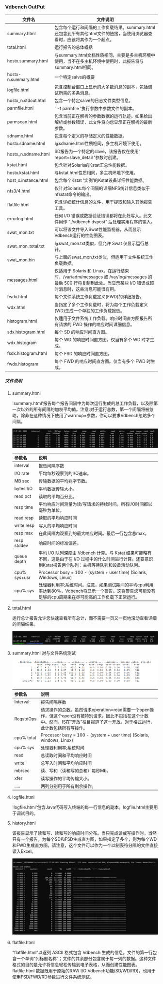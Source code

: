 ### Vdbench OutPut

| 文件名               | 文件说明                                                     |
| -------------------- | ------------------------------------------------------------ |
| summary.html         | 包含每个运行和间隔的工作负载结果。summary.html 还包含到所有其他html文件的链接，当使用浏览器查看时，应该将其作为一个起点。 |
| total.html           | 运行报告的总体概括                                           |
| hostx.summary.html   | 与summary.html文档性质相同，主要是多主机环境中使用，当不在多主机环境中使用时，此报告将与summary.html相同。 |
| hostx-n.summary.html | 一个特定salve的概要                                          |
| logfile.html         | 包含控制台窗口上显示的大多数消息的副本，包括调试所需的多条消息。 |
| hostx_n.stdout.html  | 包含一个特定salve的日志文件类型信息。                        |
| parmfile.html        | ' -f parmfile '执行参数中参数文件的副本。                    |
| parmscan.html        | 包含当前正在解析的参数数据的运行轨迹。如果给出解析或参数错误，此文件将向您显示正在解析的最新参数。 |
| sdname.html          | 包含每个定义的存储定义的性能数据。                           |
| hostx.sdname.html    | 与sdname.html性质相同，多主机环境下使用。                    |
| hostx_n.sdname.html  | SD报告为一个特定的slave，该报告仅在使用' report=slave_detail '参数时创建。 |
| kstat.html           | 包含针对Solaris的Kstat汇总性能数据。                         |
| hostx.kstat.html     | 与kstat.html性质相同，多主机环境下使用。                     |
| host_x.instance.html | 包含每个Kstat '实例'的Kstat设备详细性能数据。                |
| nfs3/4.html          | 仅针对Solaris:每个间隔的详细NFS统计信息类似于nfsstat命令的输出。 |
| flatfile.html        | 包含详细统计信息的文件，用于提取和输入其他报告工具。         |
| errorlog.html        | 任何 I/O 错误或数据验证错误都将在此处写入。此文件用作 “./vdbench dvpost” 后处理实用程序的输入。 |
| swat_mon.txt         | 可以将该文件导入Swat性能监视器，从而显示Vdbench运行的性能图表。 |
| swat_mon_total.txt   | 与swat_mon.txt类似，但允许 Swat 仅显示运行总计。             |
| swat_mon.bin         | 与上面的swat_mon.txt类似，但适用于文件系统工作负载数据。     |
| messages.html        | 仅适用于 Solaris 和 Linux。在运行结束时，/var/adm/messages 或 /var/log/messages 的最后 500 行将复制到此处。当显示某些 I/O 错误或超时消息时，这些消息可能很有用。 |
| fwdx.html            | 每个文件系统工作负载定义(FWD)的详细报告。                    |
| wdx.html             | 当指定了多个工作负载时，将为每个工作负载定义(WD)生成一个单独的工作负载报告。 |
| histogram.html       | 仅适用于文件系统工作负载。响应时间直方图报告所有请求的 FWD 操作的响应时间详细信息。 |
| sdx.histogram.html   | 每个 SD 的响应时间直方图。                                   |
| wdx.histogram        | 每个 WD 的响应时间直方图。仅当有多个 WD 时才生成。           |
| fsdx.histogram.html  | 每个 FSD 的响应时间直方图。                                  |
| fwdx.histogram       | 每个 FWD 的响应时间直方图。仅当有多个 FWD 时生成。           |



##### 文件说明

1. summary.html

   'summary.html'报告每个报告间隔中为每次运行生成的总工作负载，以及除第一次以外的所有间隔的加权平均值。注意:对于运行总数，第一个间隔将被忽略，除非在这种情况下使用了warmup=参数，你可以要求Vdbench忽略多个间隔。

   ![image-20220808114842204](./Screenshots/image-20220808114842204.png)

   | 参数名       | 说明                                                         |
   | ------------ | ------------------------------------------------------------ |
   | interval     | 报告间隔序数                                                 |
   | I/O rate     | 平均每秒观察到的I/O速率。                                    |
   | MB sec       | 传输数据的平均兆字节数。                                     |
   | bytes I/O    | 平均数据传输大小。                                           |
   | read pct     | 读取的平均百分比。                                           |
   | resp time    | 平均响应时间测量为读/写请求的持续时间。所有I/O时间都以毫秒为单位。 |
   | read resp    | 读取的平均响应时间                                           |
   | write resp   | 写入的平均响应时间                                           |
   | resp max     | 在此间隔内观察到的最大响应时间。最后一行包含总max。          |
   | resp stddev  | 响应时间的标准偏差。                                         |
   | queue depth  | 平均 I/O 队列深度由 Vdbench 计算。与 Kstat 结果可能略有不同，这是由于在 I/O 过程中的什么时间进行计算。还要意识到Kstat报告两个队列：主机等待队列和设备活动队列。 |
   | cpu% sys+usr | Processor busy = 100 - (system + user time) (Solaris, Windows, Linux) |
   | cpu% sys     | 处理器利用率;系统时间。注意，如果测试期间的平均cpu利用率达到80%，Vdbench将显示一个警告。这将警告您可能没有足够的cpu周期来在尽可能高的工作负载下正常运行。 |

   

2. total.html

   运行总计报告允许您快速查看所有总计，而不需要一页又一页地滚动查看详细的间隔结果。

   <img src="./Screenshots/image-20220808114918198.png" alt="image-20220808114918198" style="zoom:80%;" />

3. summary.html 对与文件系统测试

   <img src="./Screenshots/image-20220808115102083.png" alt="image-20220808115102083" style="zoom:200%;" />

   | 参数名     | 说明                                                         |
   | ---------- | ------------------------------------------------------------ |
   | Interval:  | 报告间隔序数                                                 |
   | ReqstdOps  | 请求操作的总数。虽然请求operation=read需要一个open操作，但这个open没有被特别请求，因此不包括在这个计数中。然而，IS在“开放”栏目报道了这一开放。对于格式运行，此计数包括所有写操作。 |
   | cpu% total | Processor busy = 100 - (system + user time) (Solaris, windows, Linux) |
   | cpu% sys   | 处理器利用率;系统时间                                        |
   | read       | 总读取时间和平均响应时间                                     |
   | write      | 总写入时间和平均响应时间                                     |
   | mb/sec     | 读、写和（读和写的总和）每秒Mb。                             |
   | xfer       | 读写操作的平均传输大小。                                     |
   | .....      | 两列分别用于所有剩余操作。                                   |

4. logfile.html

   'logfile.html'包含Java代码写入终端的每一行信息的副本。logfile.html主要用于调试目的。

5. history.html

   该报告显示了读和写、读和写的响应时间分布。当只完成读或写操作时，当然只有一个报告。为每个SD和FSD生成直方图，如果指定了多个，则为每个WD和FWD生成直方图。请注意，这个文件可以作为一个以制表符分隔的文件直接读入Excel。

   ![image-20220808120230428](./Screenshots/image-20220808120230428.png)

   

6. flatfile.html

   “flatfile.html”以逐列 ASCII 格式包含 Vdbench 生成的信息。文件的第一行包含一个单词“列标题名称”；文件的其余部分包含属于每一列的数据。这种文件格式的目的是允许将信息轻松传输到电子表格，从而创建性能图表。flatfile.html 数据既用于原始的RAW I/O Vdbench功能(SD/WD/RD)，也用于使用FSD/FWD/RD参数进行文件系统测试。
